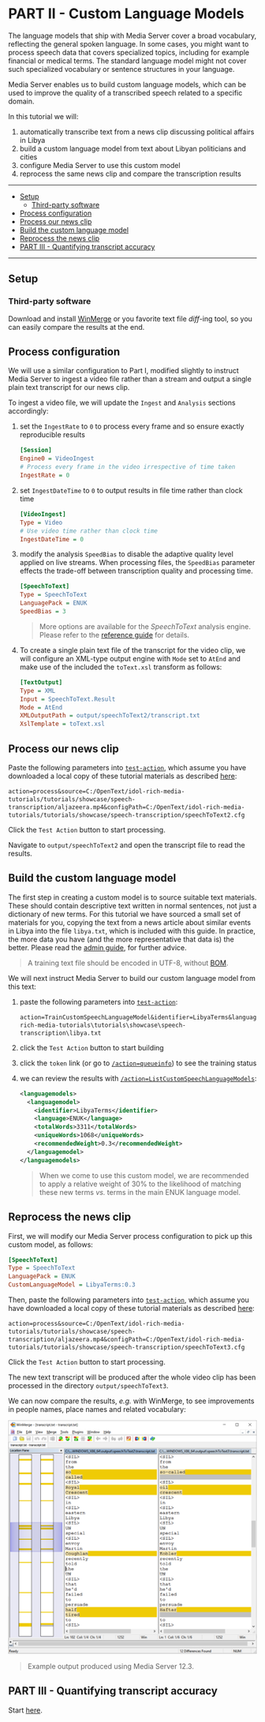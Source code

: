# PART II - Custom Language Models

The language models that ship with Media Server cover a broad vocabulary, reflecting the general spoken language. In some cases, you might want to process speech data that covers specialized topics, including for example financial or medical terms.  The standard language model might not cover such specialized vocabulary or sentence structures in your language.

Media Server enables us to build custom language models, which can be used to improve the quality of a transcribed speech related to a specific domain.

In this tutorial we will:

1. automatically transcribe text from a news clip discussing political affairs in Libya
1. build a custom language model from text about Libyan politicians and cities
1. configure Media Server to use this custom model
1. reprocess the same news clip and compare the transcription results

---

- [Setup](#setup)
  - [Third-party software](#third-party-software)
- [Process configuration](#process-configuration)
- [Process our news clip](#process-our-news-clip)
- [Build the custom language model](#build-the-custom-language-model)
- [Reprocess the news clip](#reprocess-the-news-clip)
- [PART III - Quantifying transcript accuracy](#part-iii---quantifying-transcript-accuracy)

---

## Setup

### Third-party software

Download and install [WinMerge](http://winmerge.org/downloads/) or you favorite text file *diff*-ing tool, so you can easily compare the results at the end.

## Process configuration

We will use a similar configuration to Part I, modified slightly to instruct Media Server to ingest a video file rather than a stream and output a single plain text transcript for our news clip.

To ingest a video file, we will update the `Ingest` and `Analysis` sections accordingly:

1. set the `IngestRate` to `0` to process every frame and so ensure exactly reproducible results

    ```ini
    [Session]
    Engine0 = VideoIngest
    # Process every frame in the video irrespective of time taken
    IngestRate = 0
    ```

1. set `IngestDateTime` to `0` to output results in file time rather than clock time

    ```ini
    [VideoIngest]
    Type = Video
    # Use video time rather than clock time
    IngestDateTime = 0
    ```

1. modify the analysis `SpeedBias` to disable the adaptive quality level applied on live streams.  When processing files, the `SpeedBias` parameter effects the trade-off between transcription quality and processing time.

    ```ini
    [SpeechToText]
    Type = SpeechToText
    LanguagePack = ENUK
    SpeedBias = 3
    ```

    > More options are available for the *SpeechToText* analysis engine.  Please refer to the [reference guide](https://www.microfocus.com/documentation/idol/IDOL_23_2/MediaServer_23.2_Documentation/Help/index.html#Configuration/Analysis/SpeechToText/_SpeechToText.htm) for details.

1. To create a single plain text file of the transcript for the video clip, we will configure an XML-type output engine with `Mode` set to `AtEnd` and make use of the included the `toText.xsl` transform as follows:

    ```ini
    [TextOutput]
    Type = XML
    Input = SpeechToText.Result
    Mode = AtEnd
    XMLOutputPath = output/speechToText2/transcript.txt
    XslTemplate = toText.xsl
    ```

## Process our news clip

Paste the following parameters into [`test-action`](http://127.0.0.1:14000/a=admin#page/console/test-action), which assume you have downloaded a local copy of these tutorial materials as described [here](../../setup/SETUP.md#obtaining-tutorial-materials):

```url
action=process&source=C:/OpenText/idol-rich-media-tutorials/tutorials/showcase/speech-transcription/aljazeera.mp4&configPath=C:/OpenText/idol-rich-media-tutorials/tutorials/showcase/speech-transcription/speechToText2.cfg
```

Click the `Test Action` button to start processing.

Navigate to `output/speechToText2` and open the transcript file to read the results.

## Build the custom language model

The first step in creating a custom model is to source suitable text materials.  These should contain descriptive text written in normal sentences, not just a dictionary of new terms. For this tutorial we have sourced a small set of materials for you, copying the text from a news article about similar events in Libya into the file `libya.txt`, which is included with this guide.  In practice, the more data you have (and the more representative that data is) the better. Please read the [admin guide](https://www.microfocus.com/documentation/idol/IDOL_23_2/MediaServer_23.2_Documentation/Help/Content/Training/CustomLM_Introduction.htm), for further advice.

> A training text file should be encoded in UTF-8, without [BOM](https://en.wikipedia.org/wiki/Byte_order_mark#UTF-8).

We will next instruct Media Server to build our custom language model from this text:

1. paste the following parameters into [`test-action`](http://127.0.0.1:14000/a=admin#page/console/test-action):
    ```url
    action=TrainCustomSpeechLanguageModel&identifier=LibyaTerms&languagepack=ENUK&textpath=C:\OpenText\idol-rich-media-tutorials\tutorials\showcase\speech-transcription\libya.txt
    ```
1. click the `Test Action` button to start building
1. click the `token` link (or go to [`/action=queueinfo`](http://127.0.0.1:14000/a=queueinfo&queuename=TrainCustomSpeechLanguageModel&queueaction=getstatus)) to see the training status
1. we can review the results with [`/action=ListCustomSpeechLanguageModels`](http://127.0.0.1:14000/action=ListCustomSpeechLanguageModels):

    ```xml
    <languagemodels>
      <languagemodel>
        <identifier>LibyaTerms</identifier>
        <language>ENUK</language>
        <totalWords>3311</totalWords>
        <uniqueWords>1068</uniqueWords>
        <recommendedWeight>0.3</recommendedWeight>
      </languagemodel>
    </languagemodels>
    ```

    > When we come to use this custom model, we are recommended to apply a relative weight of 30% to the likelihood of matching these new terms *vs.* terms in the main ENUK language model.

## Reprocess the news clip

First, we will modify our Media Server process configuration to pick up this custom model, as follows:

```ini
[SpeechToText]
Type = SpeechToText
LanguagePack = ENUK
CustomLanguageModel = LibyaTerms:0.3
```

Then, paste the following parameters into [`test-action`](http://127.0.0.1:14000/a=admin#page/console/test-action), which assume you have downloaded a local copy of these tutorial materials as described [here](../../setup/SETUP.md#obtaining-tutorial-materials):

```url
action=process&source=C:/OpenText/idol-rich-media-tutorials/tutorials/showcase/speech-transcription/aljazeera.mp4&configPath=C:/OpenText/idol-rich-media-tutorials/tutorials/showcase/speech-transcription/speechToText3.cfg
```

Click the `Test Action` button to start processing.

The new text transcript will be produced after the whole video clip has been processed in the directory `output/speechToText3`.

We can now compare the results, *e.g.* with WinMerge, to see improvements in people names, place names and related vocabulary:

![news-srt](./figs/language-model-diff.png)

> Example output produced using Media Server 12.3.

## PART III - Quantifying transcript accuracy

Start [here](PART_III.md).
